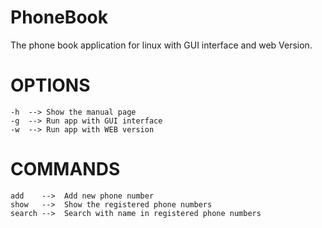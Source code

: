 # PhoneBook
The phone book application for linux with GUI interface and web Version.

# OPTIONS

    -h	-->	Show the manual page
    -g	-->	Run app with GUI interface
    -w	-->	Run app with WEB version

# COMMANDS

    add	   -->	Add new phone number
    show   -->	Show the registered phone numbers
    search -->	Search with name in registered phone numbers
